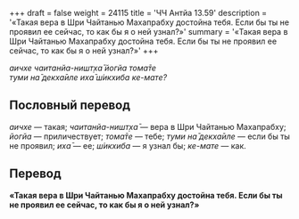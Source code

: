 +++
draft = false
weight = 24115
title = 'ЧЧ Антйа 13.59'
description = '«Такая вера в Шри Чайтанью Махапрабху достойна тебя. Если бы ты не проявил ее сейчас, то как бы я о ней узнал?»'
summary = '«Такая вера в Шри Чайтанью Махапрабху достойна тебя. Если бы ты не проявил ее сейчас, то как бы я о ней узнал?»'
+++

_аичхе чаитанйа-ништ̣ха̄ йогйа тома̄те  
туми на̄ декха̄иле иха̄ ш́икхиба ке-мате?_

## Пословный перевод

_аичхе_ — такая; _чаитанйа_\-_ништ̣ха̄_ — вера в Шри Чайтанью Махапрабху; _йогйа_ — приличествует; _тома̄те_ — тебе; _туми_ _на̄_ _декха̄иле_ — если бы ты не проявил; _иха̄_ — ее; _ш́икхиба_ — я узнал бы; _ке_\-_мате_ — как.

## Перевод

**«Такая вера в Шри Чайтанью Махапрабху достойна тебя. Если бы ты не проявил ее сейчас, то как бы я о ней узнал?»**
